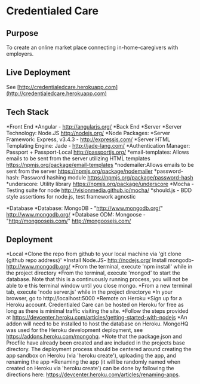 Credentialed Care
=================


Purpose
-------

To create an online market place connecting in-home-caregivers with employers.

Live Deployment
---------------

See [http://credentialedcare.herokuapp.com](http://credentialedcare.herokuapp.com)

Tech Stack
----------

*Front End
  *Angular - http://angularjs.org/
*Back End
  *Server
    *Server Technology: Node.JS http://nodejs.org/
  *Node Packages:
    *Server Framework: Express, v3.4.3 - http://expressjs.com/
    *Server HTML Templating Engine: Jade - http://jade-lang.com/
    *Authentication Manager: Passport + Passport-Local  http://passportjs.org/
    *email-templates: Allows emails to be sent from the server utilizing HTML templates https://npmjs.org/package/email-templates
    *nodemailer:Allows emails to be sent from the server https://npmjs.org/package/nodemailer
    *password-hash: Password hashing module https://npmjs.org/package/password-hash
    *underscore: Utility library https://npmjs.org/package/underscore
    *Mocha - Testing suite for node http://visionmedia.github.io/mocha/
    *should.js - BDD style assertions for node.js, test framework agnostic

*Database
  *Database: MongoDB - "http://www.mongodb.org/" http://www.mongodb.org/
  *Database ODM: Mongoose - "http://mongoosejs.com/" http://mongoosejs.com/


Deployment
----------

*Local
  *Clone the repo from github to your local machine via 'git clone {github repo address}'
  *Install Node.JS- http://nodejs.org/
  Install mongodb- http://www.mongodb.org/
  *From the terminal, execute 'npm install' while in the project directory
  *From the terminal, execute 'mongod' to start the database.  Note that this is a continuously running process, you will not be able to e this terminal window until you close mongo.
  *From a new terminal tab, execute 'node server.js' while in the project directorye
  *In your browser, go to http://localhost:5000
*Remote on Heroku
  *Sign up for a Heroku account.  Credentialed Care can be hosted on Heroku for free as long as there is minimal traffic visiting the site.
  *Follow the steps provided at https://devcenter.heroku.com/articles/getting-started-with-nodejs
    *An addon will need to be installed to host the database on Heroku.  MongoHQ was used for the Heroku development deployment, see https://addons.heroku.com/mongohq.
    *Note that the package.json and Procfile have already been created and are included in the projects base directory.  The deployment process should be centered around creating the app sandbox on Heroku (via 'heroku create'), uploading the app, and renaming the app
    *Renaming the app (it will be randomly named when created on Heroku via 'heroku create') can be done by following the directions here: https://devcenter.heroku.com/articles/renaming-apps.



